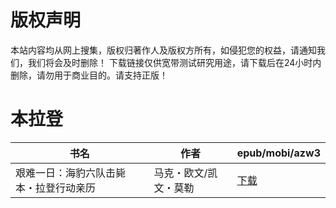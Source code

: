 # 版权声明

本站内容均从网上搜集，版权归著作人及版权方所有，如侵犯您的权益，请通知我们，我们将会及时删除！ 下载链接仅供宽带测试研究用途，请下载后在24小时内删除，请勿用于商业目的。请支持正版！

# 本拉登

| 书名 | 作者 | epub/mobi/azw3 |
| --- | --- | --- |
| 艰难一日：海豹六队击毙本・拉登行动亲历 | 马克・欧文/凯文・莫勒 | [下载](https://url89.ctfile.com/f/31084289-1357007482-13c51f?p=8866) |
